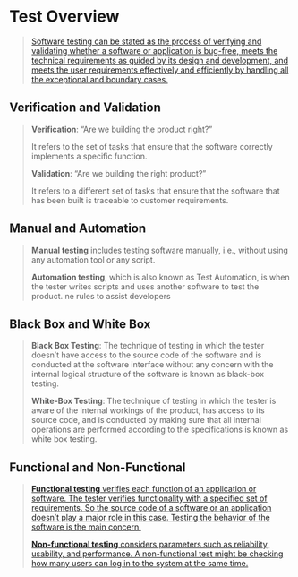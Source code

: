 Test Overview
====

> [Software testing can be stated as the process of verifying and validating whether a software or application is bug-free, meets the technical requirements as guided by its design and development, and meets the user requirements effectively and efficiently by handling all the exceptional and boundary cases.](https://www.geeksforgeeks.org/software-testing-basics/) 

## Verification and Validation ##

> **Verification**: “Are we building the product right?” 
>
> It refers to the set of tasks that ensure that the software correctly implements a specific function. 
>
> **Validation**: “Are we building the right product?”
>
> It refers to a different set of tasks that ensure that the software that has been built is traceable to customer requirements. 
>

## Manual and Automation ##

> **Manual testing** includes testing software manually, i.e., without using any automation tool or any script.
>
> **Automation testing**, which is also known as Test Automation, is when the tester writes scripts and uses another software to test the product. 
ne rules to assist developers

## Black Box and White Box ##

> **Black Box Testing**: The technique of testing in which the tester doesn’t have access to the source code of the software and is conducted at the software interface without any concern with the internal logical structure of the software is known as black-box testing.
>
> **White-Box Testing**: The technique of testing in which the tester is aware of the internal workings of the product, has access to its source code, and is conducted by making sure that all internal operations are performed according to the specifications is known as white box testing. 

## Functional and Non-Functional ##

> [**Functional testing** verifies each function of an application or software. The tester verifies functionality with a specified set of requirements. So the source code of a software or an application doesn’t play a major role in this case. Testing the behavior of the software is the main concern.](functional-test.md)
> 
> [**Non-functional testing** considers parameters such as reliability, usability, and performance. A non-functional test might be checking how many users can log in to the system at the same time.](non-functional-test.md)
